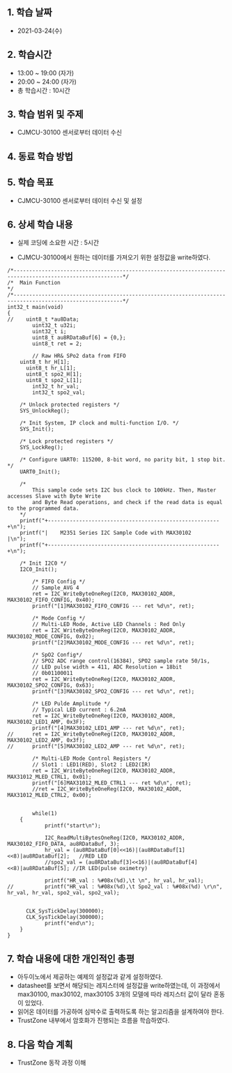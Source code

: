 ## 1. 학습 날짜
+ 2021-03-24(수)

## 2. 학습시간
+ 13:00 ~ 19:00 (자가)   
+ 20:00 ~ 24:00 (자가)
+ 총 학습시간 : 10시간

## 3. 학습 범위 및 주제
+ CJMCU-30100 센서로부터 데이터 수신

## 4. 동료 학습 방법


## 5. 학습 목표
+ CJMCU-30100 센서로부터 데이터 수신 및 설정

## 6. 상세 학습 내용
+ 실제 코딩에 소요한 시간 : 5시간    
    
    
+ CJMCU-30100에서 원하는 데이터를 가져오기 위한 설정값을 write하였다. 
```
/*---------------------------------------------------------------------------------------------------------*/
/*  Main Function                                                                                          */
/*---------------------------------------------------------------------------------------------------------*/
int32_t main(void)
{
//    uint8_t *au8Data;
		uint32_t u32i;
		uint32_t i;
		uint8_t au8RDataBuf[6] = {0,};
		uint8_t ret = 2;
		
		// Raw HR& SPo2 data from FIFO
    uint8_t hr_H[1];
	  uint8_t hr_L[1];
	  uint8_t spo2_H[1];
	  uint8_t spo2_L[1];
		int32_t hr_val;
		int32_t spo2_val;
		 
    /* Unlock protected registers */
    SYS_UnlockReg();

    /* Init System, IP clock and multi-function I/O. */
    SYS_Init();

    /* Lock protected registers */
    SYS_LockReg();

    /* Configure UART0: 115200, 8-bit word, no parity bit, 1 stop bit. */
    UART0_Init();

    /*
        This sample code sets I2C bus clock to 100kHz. Then, Master accesses Slave with Byte Write
        and Byte Read operations, and check if the read data is equal to the programmed data.
    */
    printf("+-------------------------------------------------------+\n");
    printf("|    M2351 Series I2C Sample Code with MAX30102          |\n");
    printf("+-------------------------------------------------------+\n");

    /* Init I2C0 */
    I2C0_Init();

		/* FIFO Config */
		// Sample_AVG 4
		ret = I2C_WriteByteOneReg(I2C0, MAX30102_ADDR, MAX30102_FIFO_CONFIG, 0x40);
		printf("[1]MAX30102_FIFO_CONFIG --- ret %d\n", ret);
		
		/* Mode Config */
		// Multi-LED Mode, Active LED Channels : Red Only
		ret = I2C_WriteByteOneReg(I2C0, MAX30102_ADDR, MAX30102_MODE_CONFIG, 0x02);
		printf("[2]MAX30102_MODE_CONFIG --- ret %d\n", ret);

		/* SpO2 Config*/
		// SPO2 ADC range control(16384), SPO2 sample rate 50/1s,
		// LED pulse width = 411, ADC Resolution = 18bit
		// 0b01100011
		ret = I2C_WriteByteOneReg(I2C0, MAX30102_ADDR, MAX30102_SPO2_CONFIG, 0x63);
		printf("[3]MAX30102_SPO2_CONFIG --- ret %d\n", ret);

		/* LED Pulde Amplitude */
		// Typical LED current : 6.2mA
		ret = I2C_WriteByteOneReg(I2C0, MAX30102_ADDR, MAX30102_LED1_AMP, 0x3F);
		printf("[4]MAX30102_LED1_AMP --- ret %d\n", ret);
//		ret = I2C_WriteByteOneReg(I2C0, MAX30102_ADDR, MAX30102_LED2_AMP, 0x3f);
//		printf("[5]MAX30102_LED2_AMP --- ret %d\n", ret);
		
		/* Multi-LED Mode Control Registers */
		// Slot1 : LED1(RED), Slot2 : LED2(IR)
		ret = I2C_WriteByteOneReg(I2C0, MAX30102_ADDR, MAX31012_MLED_CTRL1, 0x01);
		printf("[6]MAX31012_MLED_CTRL1 --- ret %d\n", ret);
		//ret = I2C_WriteByteOneReg(I2C0, MAX30102_ADDR, MAX31012_MLED_CTRL2, 0x00);

		
		while(1)
    {
			printf("start\n");

			I2C_ReadMultiBytesOneReg(I2C0, MAX30102_ADDR, MAX30102_FIFO_DATA, au8RDataBuf, 3);
			hr_val = (au8RDataBuf[0]<<16)|(au8RDataBuf[1]<<8)|au8RDataBuf[2];   //RED LED
			//spo2_val = (au8RDataBuf[3]<<16)|(au8RDataBuf[4]<<8)|au8RDataBuf[5]; //IR LED(pulse oximetry)
			
			printf("HR_val : %#08x(%d),\t \n", hr_val, hr_val);
//			printf("HR_val : %#08x(%d),\t Spo2_val : %#08x(%d) \r\n", hr_val, hr_val, spo2_val, spo2_val);
			
       
      CLK_SysTickDelay(300000);
      CLK_SysTickDelay(300000);
			printf("end\n");
    }
}

```

## 7. 학습 내용에 대한 개인적인 총평
+ 아두이노에서 제공하는 예제의 설정값과 같게 설정하였다.
+ datasheet를 보면서 해당되는 레지스터에 설정값을 write하였는데, 이 과정에서 max30100, max30102, max30105 3개의 모델에 따라 레지스터 값이 달라 혼동이 있었다.
+ 읽어온 데이터를 가공하여 심박수로 출력하도록 하는 알고리즘을 설계하여야 한다.
+ TrustZone 내부에서 암호화가 진행되는 흐름을 학습하였다.

## 8. 다음 학습 계획
+ TrustZone 동작 과정 이해

